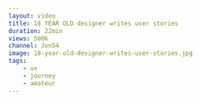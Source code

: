 ```yaml
---
layout: video
title: 18 YEAR OLD designer writes user stories
duration: 22min
views: 500k
channel: Jon54
image: 18-year-old-designer-writes-user-stories.jpg
tags:
    - ux
    - journey
    - amateur
---
```

